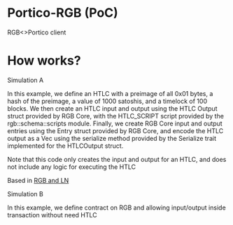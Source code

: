 # Portico-RGB (PoC)

RGB&lt;>Portico client


# How works?

Simulation A

In this example, we define an HTLC with a preimage of all 0x01 bytes, a hash of the preimage, a value of 1000 satoshis, and a timelock of 100 blocks. We then create an HTLC input and output using the HTLC Output struct provided by RGB Core, with the HTLC_SCRIPT script provided by the rgb::schema::scripts module. Finally, we create RGB Core input and output entries using the Entry struct provided by RGB Core, and encode the HTLC output as a Vec<u8> using the serialize method provided by the Serialize trait implemented for the HTLCOutput struct.

Note that this code only creates the input and output for an HTLC, and does not include any logic for executing the HTLC

Based in [RGB and LN](https://docs.rgb.info/lightning-network-compatibility)

Simulation B
  
In this example, we define contract on RGB and allowing input/output inside transaction without need HTLC

